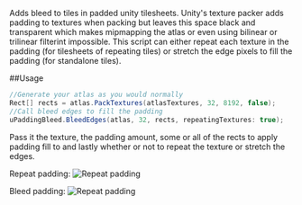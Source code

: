 Adds bleed to tiles in padded unity tilesheets. Unity's texture packer adds padding to textures when packing but leaves this space black and transparent which makes mipmapping the atlas or even using bilinear or trilinear filterint impossible. This script can either repeat each texture in the padding (for tilesheets of repeating tiles) or stretch the edge pixels to fill the padding (for standalone tiles).

##Usage

```c#
//Generate your atlas as you would normally
Rect[] rects = atlas.PackTextures(atlasTextures, 32, 8192, false);
//Call bleed edges to fill the padding
uPaddingBleed.BleedEdges(atlas, 32, rects, repeatingTextures: true);
```

Pass it the texture, the padding amount, some or all of the rects to apply padding fill to and lastly whether or not to repeat the texture or stretch the edges.

Repeat padding:
![Repeat padding](http://alexstv.com/images/repeat_padding.png)

Bleed padding:
![Repeat padding](http://alexstv.com/images/bleed_padding.png)
